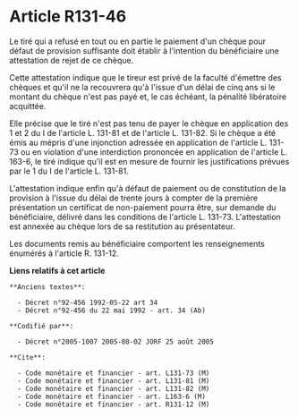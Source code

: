 # Article R131-46

Le tiré qui a refusé en tout ou en partie le paiement d'un chèque pour défaut de provision suffisante doit établir à
l'intention du bénéficiaire une attestation de rejet de ce chèque.

Cette attestation indique que le tireur est privé de la faculté d'émettre des chèques et qu'il ne la recouvrera qu'à l'issue
d'un délai de cinq ans si le montant du chèque n'est pas payé et, le cas échéant, la pénalité libératoire acquittée.

Elle précise que le tiré n'est pas tenu de payer le chèque en application des 1 et 2 du I de l'article L. 131-81 et de
l'article L. 131-82. Si le chèque a été émis au mépris d'une injonction adressée en application de l'article L. 131-73 ou en
violation d'une interdiction prononcée en application de l'article L. 163-6, le tiré indique qu'il est en mesure de fournir
les justifications prévues par le 1 du I de l'article L. 131-81.

L'attestation indique enfin qu'à défaut de paiement ou de constitution de la provision à l'issue du délai de trente jours à
compter de la première présentation un certificat de non-paiement pourra être, sur demande du bénéficiaire, délivré dans les
conditions de l'article L. 131-73. L'attestation est annexée au chèque lors de sa restitution au présentateur.

Les documents remis au bénéficiaire comportent les renseignements énumérés à l'article R. 131-12.

**Liens relatifs à cet article**

	**Anciens textes**:

	  - Décret n°92-456 1992-05-22 art 34
	  - Décret n°92-456 du 22 mai 1992 - art. 34 (Ab)

	**Codifié par**:

	  - Décret n°2005-1007 2005-08-02 JORF 25 août 2005

	**Cite**:

	  - Code monétaire et financier - art. L131-73 (M)
	  - Code monétaire et financier - art. L131-81 (M)
	  - Code monétaire et financier - art. L131-82 (M)
	  - Code monétaire et financier - art. L163-6 (M)
	  - Code monétaire et financier - art. R131-12 (M)
